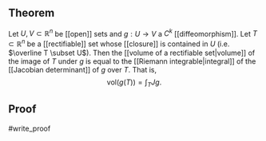 ## Theorem
Let $U,V\subset\mathbb R^n$ be [[open]] sets and $g:U\to V$ a $C^k$ [[diffeomorphism]]. Let $T \subset \mathbb R^n$ be a [[rectifiable]] set whose [[closure]] is contained in $U$ (i.e. $\overline T \subset U$). Then the [[volume of a rectifiable set|volume]] of the image of $T$ under $g$ is equal to the [[Riemann integrable|integral]] of the [[Jacobian determinant]] of $g$ over $T$. That is,
$$\text{vol}(g(T)) = \int_T Jg.$$
## Proof
#write_proof 